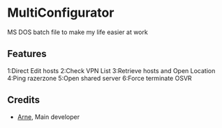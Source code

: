 # MultiConfigurator
MS DOS batch file to make my life easier at work

## Features
1:Direct Edit hosts 
2:Check VPN List 
3:Retrieve hosts and Open Location
4:Ping razerzone 
5:Open shared server 
6:Force terminate OSVR

## Credits
- [Arne](https://github.com/KFSPC8), Main developer
